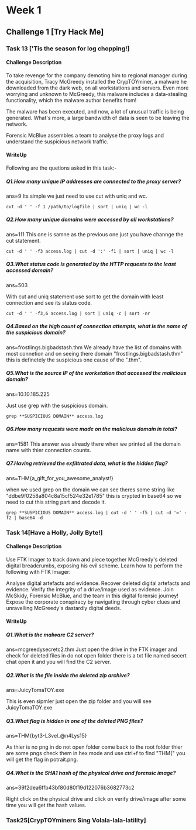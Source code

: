 # Week 1 

## Challenge 1 [Try Hack Me]

### Task 13 ['Tis the season for log chopping!]

#### Challenge Description

To take revenge for the company demoting him to regional manager during the acquisition, Tracy McGreedy installed the CrypTOYminer, a malware he downloaded from the dark web, on all workstations and servers. Even more worrying and unknown to McGreedy, this malware includes a data-stealing functionality, which the malware author benefits from!

The malware has been executed, and now, a lot of unusual traffic is being generated. What's more, a large bandwidth of data is seen to be leaving the network.

Forensic McBlue assembles a team to analyse the proxy logs and understand the suspicious network traffic.

#### WriteUp

Following are the quetions asked in this task:-

##### Q1.How many unique IP addresses are connected to the proxy server?
ans=9
Its simple we just need to use cut with uniq and wc.
```
cut -d ' ' -f 1 /path/to/logfile | sort | uniq | wc -l

```

##### Q2.How many unique domains were accessed by all workstations?
ans=111
This one is samne as the previous one just you have channge the cut statement.
```
cut -d ' ' -f3 access.log | cut -d ':' -f1 | sort | uniq | wc -l

```

##### Q3.What status code is generated by the HTTP requests to the least accessed domain?
ans=503

With cut and uniq statement use sort to get the domain with least connection and see its status code.
```
cut -d ' ' -f3,6 access.log | sort | uniq -c | sort -nr
```

##### Q4.Based on the high count of connection attempts, what is the name of the suspicious domain?
ans=frostlings.bigbadstash.thm
We already have the list of domains with most connetion and on seeing there domain  "frostlings.bigbadstash.thm" this is definetely the suspicious one cause of the ".thm".

##### Q5.What is the source IP of the workstation that accessed the malicious domain?
ans=10.10.185.225

Just use grep with the suspicious domain.
```
grep **SUSPICIOUS DOMAIN** access.log
```
##### Q6.How many requests were made on the malicious domain in total?
ans=1581
This answer was already there when we printed all the domain name with thier connection counts.

##### Q7.Having retrieved the exfiltrated data, what is the hidden flag?
ans=THM{a_gift_for_you_awesome_analyst!}

when we used grep on the domain we can see theres some string like "ddbe9f0258a804c8a15cf524e32e1785" this is crypted in base64 so we need to cut this string part and decode it.
```
grep **SUSPICIOUS DOMAIN** access.log | cut -d ' ' -f5 | cut -d '=' -f2 | base64 -d
```

### Task 14[Have a Holly, Jolly Byte!]

#### Challenge Description
Use FTK Imager to track down and piece together McGreedy's deleted digital breadcrumbs, exposing his evil scheme. Learn how to perform the following with FTK Imager:

Analyse digital artefacts and evidence.
Recover deleted digital artefacts and evidence.
Verify the integrity of a drive/image used as evidence.
Join McSkidy, Forensic McBlue, and the team in this digital forensic journey! Expose the corporate conspiracy by navigating through cyber clues and unravelling McGreedy's dastardly digital deeds.

#### WriteUp
##### Q1.What is the malware C2 server?
ans=mcgreedysecretc2.thm
Just open the drive in the FTK imager and check for deleted files in do not open folder there is a txt file named secert chat open it and you will find the C2 server.

##### Q2.What is the file inside the deleted zip archive?
ans=JuicyTomaTOY.exe

This is even sipmler just open the zip folder and you will see JuicyTomaTOY.exe

##### Q3.What flag is hidden in one of the deleted PNG files?
ans=THM{byt3-L3vel_@n4Lys15}

As thier is no png in do not open folder come back to the root folder thier are some pngs check them in hex mode and use ctrl+f to find "THM{" you will get the flag in potrait.png.

##### Q4.What is the SHA1 hash of the physical drive and forensic image?
ans=39f2dea6ffb43bf80d80f19d122076b3682773c2

Right click on the physical drive and click on verify drive/image after some time you will get the hash values.


### Task25[CrypTOYminers Sing Volala-lala-latility]












































